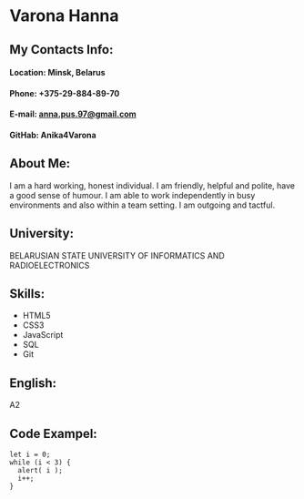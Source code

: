 # Varona Hanna

## My Contacts Info:
#### Location: Minsk, Belarus
#### Phone: +375-29-884-89-70
#### E-mail: anna.pus.97@gmail.com
#### GitHab: Anika4Varona

## About Me:
I am a hard working, honest individual. I am friendly, helpful and polite, have a good sense of humour. I am able to work independently in busy environments and also within a team setting. I am outgoing and tactful.

## University: 
BELARUSIAN STATE UNIVERSITY OF INFORMATICS AND RADIOELECTRONICS

## Skills:
- HTML5
- CSS3
- JavaScript
- SQL
- Git

## English:
A2

## Code Exampel:
```
let i = 0;
while (i < 3) {
  alert( i );
  i++;
}
```